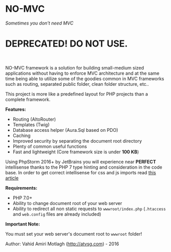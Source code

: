 # NO-MVC

_Sometimes you don't need MVC_

<h1>DEPRECATED! DO NOT USE.</h1>

<br>

NO-MVC framework is a solution for building small-medium sized applications without having to enforce MVC architecture and at the same time being able to utilize some of the goodies common in MVC frameworks such as routing, separated public folder, clean folder structure, etc..

This project is more like a predefined layout for PHP projects than a complete framework.
<br>

**Features:**
* Routing (AltoRouter)
* Templates (Twig)
* Database access helper (Aura.Sql based on PDO)
* Caching
* Improved security by separating the document root directory
* Plenty of common useful functions
* Fast and lightweight (Core framework size is under **100 KB**)

Using PhpStorm 2016+ by JetBrains you will experience near **PERFECT**  intellisense thanks to the PHP 7 type hinting and consideration in the code base. In order to get correct intellisense for css and js imports read <a href="https://www.jetbrains.com/help/phpstorm/2016.1/configuring-folders-within-a-content-root.html">this article</a>

**Requirements:**
* PHP 7.0+
* Ability to change document root of your web server
* Ability to redirect all non static requests to `wwwroot/index.php` (`.htaccess` and `web.config` files are already included)

**Important Note:**

You must set your web server's document root to `wwwroot` folder!


Author: Vahid Amiri Motlagh (http://atvsg.com) - 2016
